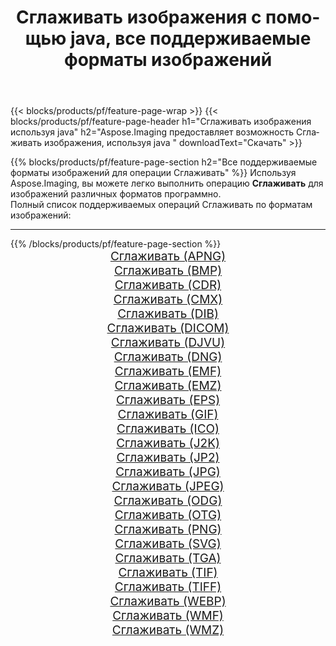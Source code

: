 ﻿---
title: Сглаживать изображения с помощью java, все поддерживаемые форматы изображений 
weight: 3920
url: /ru/java/dither 
lang: ru
langdirlevel: 2
locales: zh-hans,ja,it,ru,de,es,fr,nl,id,lt,pl,pt,vi,tr,ko,zh-hant,ar,hi,th,sv,cs,uk,he
description: Используя Aspose.Imaging, вы можете легко Сглаживать изображения используя java
---

{{< blocks/products/pf/feature-page-wrap >}}
{{< blocks/products/pf/feature-page-header h1="Сглаживать изображения используя java" h2="Aspose.Imaging предоставляет возможность Сглаживать изображения, используя java " downloadText="Скачать" >}}


{{% blocks/products/pf/feature-page-section  h2="Все поддерживаемые форматы изображений для операции Сглаживать" %}}
Используя Aspose.Imaging, вы можете легко выполнить операцию **Сглаживать** для изображений различных форматов программно.
<br/>
Полный список поддерживаемых операций Сглаживать по форматам изображений:
<hr/>
{{% /blocks/products/pf/feature-page-section %}}
<div class="container-fluid productfamilypage bg-gray">
    <div class="convertypes bg-gray agp-content section">
        <div class="container">
		<div class="row other-converters" style="gap: 10px;font-size: 19px;text-align:center;">
		    <div class='col-md-2 other-converter remove-lp remove-rp'><a href="/imaging/ru/java/dither/apng" style="padding:15px;">Сглаживать (APNG)</a></div><div class='col-md-2 other-converter remove-lp remove-rp'><a href="/imaging/ru/java/dither/bmp" style="padding:15px;">Сглаживать (BMP)</a></div><div class='col-md-2 other-converter remove-lp remove-rp'><a href="/imaging/ru/java/dither/cdr" style="padding:15px;">Сглаживать (CDR)</a></div><div class='col-md-2 other-converter remove-lp remove-rp'><a href="/imaging/ru/java/dither/cmx" style="padding:15px;">Сглаживать (CMX)</a></div><div class='col-md-2 other-converter remove-lp remove-rp'><a href="/imaging/ru/java/dither/dib" style="padding:15px;">Сглаживать (DIB)</a></div><div class='col-md-2 other-converter remove-lp remove-rp'><a href="/imaging/ru/java/dither/dicom" style="padding:15px;">Сглаживать (DICOM)</a></div><div class='col-md-2 other-converter remove-lp remove-rp'><a href="/imaging/ru/java/dither/djvu" style="padding:15px;">Сглаживать (DJVU)</a></div><div class='col-md-2 other-converter remove-lp remove-rp'><a href="/imaging/ru/java/dither/dng" style="padding:15px;">Сглаживать (DNG)</a></div><div class='col-md-2 other-converter remove-lp remove-rp'><a href="/imaging/ru/java/dither/emf" style="padding:15px;">Сглаживать (EMF)</a></div><div class='col-md-2 other-converter remove-lp remove-rp'><a href="/imaging/ru/java/dither/emz" style="padding:15px;">Сглаживать (EMZ)</a></div><div class='col-md-2 other-converter remove-lp remove-rp'><a href="/imaging/ru/java/dither/eps" style="padding:15px;">Сглаживать (EPS)</a></div><div class='col-md-2 other-converter remove-lp remove-rp'><a href="/imaging/ru/java/dither/gif" style="padding:15px;">Сглаживать (GIF)</a></div><div class='col-md-2 other-converter remove-lp remove-rp'><a href="/imaging/ru/java/dither/ico" style="padding:15px;">Сглаживать (ICO)</a></div><div class='col-md-2 other-converter remove-lp remove-rp'><a href="/imaging/ru/java/dither/j2k" style="padding:15px;">Сглаживать (J2K)</a></div><div class='col-md-2 other-converter remove-lp remove-rp'><a href="/imaging/ru/java/dither/jp2" style="padding:15px;">Сглаживать (JP2)</a></div><div class='col-md-2 other-converter remove-lp remove-rp'><a href="/imaging/ru/java/dither/jpg" style="padding:15px;">Сглаживать (JPG)</a></div><div class='col-md-2 other-converter remove-lp remove-rp'><a href="/imaging/ru/java/dither/jpeg" style="padding:15px;">Сглаживать (JPEG)</a></div><div class='col-md-2 other-converter remove-lp remove-rp'><a href="/imaging/ru/java/dither/odg" style="padding:15px;">Сглаживать (ODG)</a></div><div class='col-md-2 other-converter remove-lp remove-rp'><a href="/imaging/ru/java/dither/otg" style="padding:15px;">Сглаживать (OTG)</a></div><div class='col-md-2 other-converter remove-lp remove-rp'><a href="/imaging/ru/java/dither/png" style="padding:15px;">Сглаживать (PNG)</a></div><div class='col-md-2 other-converter remove-lp remove-rp'><a href="/imaging/ru/java/dither/svg" style="padding:15px;">Сглаживать (SVG)</a></div><div class='col-md-2 other-converter remove-lp remove-rp'><a href="/imaging/ru/java/dither/tga" style="padding:15px;">Сглаживать (TGA)</a></div><div class='col-md-2 other-converter remove-lp remove-rp'><a href="/imaging/ru/java/dither/tif" style="padding:15px;">Сглаживать (TIF)</a></div><div class='col-md-2 other-converter remove-lp remove-rp'><a href="/imaging/ru/java/dither/tiff" style="padding:15px;">Сглаживать (TIFF)</a></div><div class='col-md-2 other-converter remove-lp remove-rp'><a href="/imaging/ru/java/dither/webp" style="padding:15px;">Сглаживать (WEBP)</a></div><div class='col-md-2 other-converter remove-lp remove-rp'><a href="/imaging/ru/java/dither/wmf" style="padding:15px;">Сглаживать (WMF)</a></div><div class='col-md-2 other-converter remove-lp remove-rp'><a href="/imaging/ru/java/dither/wmz" style="padding:15px;">Сглаживать (WMZ)</a></div>
                </div>
        </div>
    </div>
</div>
<br/>
